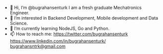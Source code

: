 - 👋 Hi, I’m @bugrahansenturk I am a fresh graduate Mechatronics Engineer. 
- 👀 I’m interested in Backend Development, Mobile development and Data Science.
- 🌱 I’m currently learning NodeJS, Go and Python.
- 📫 How to reach me:
    https://twitter.com/bugrahansenturk
    https://www.linkedin.com/in/bugrahansenturk/
    bugrahansntrk@gmail.com



